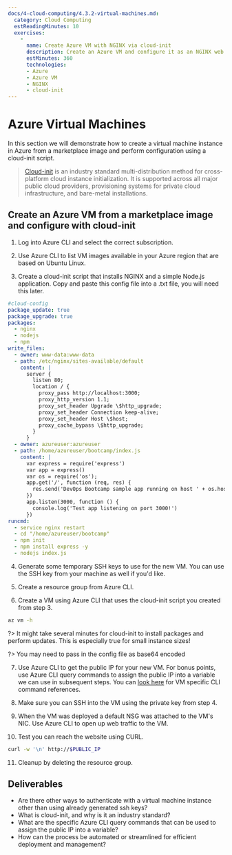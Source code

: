 ```yaml
---
docs/4-cloud-computing/4.3.2-virtual-machines.md:
  category: Cloud Computing
  estReadingMinutes: 10
  exercises:
    -
      name: Create Azure VM with NGINX via cloud-init
      description: Create an Azure VM and configure it as an NGINX web server via cloud-init file.
      estMinutes: 360
      technologies:
      - Azure
      - Azure VM
      - NGINX
      - cloud-init
---
```


# Azure Virtual Machines

In this section we will demonstrate how to create a virtual machine instance in Azure from a marketplace image and perform configuration using a cloud-init script.

> [Cloud-init](https://cloudinit.readthedocs.io/en/latest/) is an industry standard multi-distribution method for cross-platform cloud instance initialization. It is supported across all major public cloud providers, provisioning systems for private cloud infrastructure, and bare-metal installations.

## Create an Azure VM from a marketplace image and configure with cloud-init

1. Log into Azure CLI and select the correct subscription.

2. Use Azure CLI to list VM images available in your Azure region that are based on Ubuntu Linux.

3. Create a cloud-init script that installs NGINX and a simple Node.js application. Copy and paste this config file into a .txt file, you will need this later.

```yaml
#cloud-config
package_update: true
package_upgrade: true
packages:
  - nginx
  - nodejs
  - npm
write_files:
  - owner: www-data:www-data
  - path: /etc/nginx/sites-available/default
    content: |
      server {
        listen 80;
        location / {
          proxy_pass http://localhost:3000;
          proxy_http_version 1.1;
          proxy_set_header Upgrade \$http_upgrade;
          proxy_set_header Connection keep-alive;
          proxy_set_header Host \$host;
          proxy_cache_bypass \$http_upgrade;
        }
      }
  - owner: azureuser:azureuser
  - path: /home/azureuser/bootcamp/index.js
    content: |
      var express = require('express')
      var app = express()
      var os = require('os');
      app.get('/', function (req, res) {
        res.send('DevOps Bootcamp sample app running on host ' + os.hostname() + '!')
      })
      app.listen(3000, function () {
        console.log('Test app listening on port 3000!')
      })
runcmd:
  - service nginx restart
  - cd "/home/azureuser/bootcamp"
  - npm init
  - npm install express -y
  - nodejs index.js
```

4. Generate some temporary SSH keys to use for the new VM. You can use the SSH key from your machine as well if you'd like.

5. Create a resource group from Azure CLI.

6. Create a VM using Azure CLI that uses the cloud-init script you created from step 3.

```bash
az vm -h
```

?> It might take several minutes for cloud-init to install packages and perform updates. This is especially true for small instance sizes!

?> You may need to pass in the config file as base64 encoded

7. Use Azure CLI to get the public IP for your new VM. For bonus points, use Azure CLI query commands to assign the public IP into a variable we can use in subsequent steps. You can [look here](https://docs.microsoft.com/en-us/cli/azure/vm?view=azure-cli-latest) for VM specific CLI command references.

8. Make sure you can SSH into the VM using the private key from step 4.

9. When the VM was deployed a default NSG was attached to the VM's NIC. Use Azure CLI to open up web traffic to the VM.

10. Test you can reach the website using CURL.

```bash
curl -w '\n' http://$PUBLIC_IP
```

11. Cleanup by deleting the resource group.

## Deliverables

- Are there other ways to authenticate with a virtual machine instance other than using already generated ssh keys?
- What is cloud-init, and why is it an industry standard?
- What are the specific Azure CLI query commands that can be used to assign the public IP into a variable?
- How can the process be automated or streamlined for efficient deployment and management?
